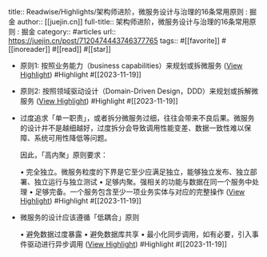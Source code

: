 title:: Readwise/Highlights/架构师进阶，微服务设计与治理的16条常用原则 : 掘金
author:: [[juejin.cn]]
full-title:: 架构师进阶，微服务设计与治理的16条常用原则 : 掘金
category:: #articles
url:: https://juejin.cn/post/7120474443746377765
tags:: #[[favorite]] #[[inoreader]] #[[read]] #[[star]]

- 原则1: 按照业务能力（business capabilities）来规划或拆微服务 ([View Highlight](https://read.readwise.io/read/01hfkydzwh0wnmc93dcb5mbc06)) #Highlight #[[2023-11-19]]
- 原则2: 按照领域驱动设计（Domain-Driven Design，DDD）来规划或拆解微服务 ([View Highlight](https://read.readwise.io/read/01hfkye2t6vmxwzbv396asgyw1)) #Highlight #[[2023-11-19]]
- 过度追求「单一职责」，或者拆分微服务过细，往往会带来不良后果。微服务的设计并不是越细越好，过度拆分会导致调用性能变差、数据一致性难以保障、系统可用性降低等问题。
  
  因此，「高内聚」原则要求：
  
  •   完全独立。微服务粒度的下界是它至少应满足独立，能够独立发布、独立部署、独立运行与独立测试
  •   足够内聚。强相关的功能与数据在同一个服务中处理
  •   足够完备。一个服务包含至少一项业务实体与对应的完整操作 ([View Highlight](https://read.readwise.io/read/01hfkyesq7wer6knt3aqwnhh02)) #Highlight #[[2023-11-19]]
- 微服务的设计应该遵循「低耦合」原则
  
  •   避免数据过度暴露
  •   避免数据库共享
  •   最小化同步调用，如有必要，引入事件驱动进行异步调用 ([View Highlight](https://read.readwise.io/read/01hfkyex5tswkf1s23k2wp9wks)) #Highlight #[[2023-11-19]]
